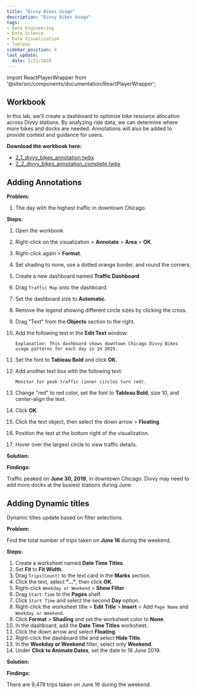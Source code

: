 ```yaml
---
title: "Divvy Bikes Usage"
description: "Divvy Bikes Usage"
tags: 
- Data Engineering
- Data Science
- Data Visualization
- Tableau
sidebar_position: 4
last_update:
  date: 5/21/2024
---
```



import ReactPlayerWrapper from '@site/src/components/documentation/ReactPlayerWrapper';

## Workbook  

In this lab, we'll create a dashboard to optimize bike resource allocation across Divvy stations. By analyzing ride data, we can determine where more bikes and docks are needed. Annotations will also be added to provide context and guidance for users.  

**Download the workbook here:**  

- [2_1_divvy_bikes_annotation.twbx](https://github.com/joseeden/joeden/tree/master/docs/022-Data-Engineering/051-Tableau/000-Sample-Datasets/002-Creating-Dashboards/Workbooks)  
- [2_2_divvy_bikes_annotation_complete.twbx](https://github.com/joseeden/joeden/tree/master/docs/022-Data-Engineering/051-Tableau/000-Sample-Datasets/002-Creating-Dashboards/Workbooks)  



## Adding Annotations  

**Problem:**  

1. The day with the highest traffic in downtown Chicago.  


**Steps:**  

1. Open the workbook.  
2. Right-click on the visualization > **Annotate** > **Area** > **OK**.  
3. Right-click again > **Format**.  
4. Set shading to none, use a dotted orange border, and round the corners.  
5. Create a new dashboard named **Traffic Dashboard**.  
6. Drag `Traffic Map` onto the dashboard.  
7. Set the dashboard size to **Automatic**.  
8. Remove the legend showing different circle sizes by clicking the cross.  
9. Drag "Text" from the **Objects** section to the right.  
10. Add the following text in the **Edit Text** window:  

    ```plaintext
    Explanation: This dashboard shows downtown Chicago Divvy Bikes usage patterns for each day in 1H 2019.
    ```  

11. Set the font to **Tableau Bold** and click **OK**.  
12. Add another text box with the following text:  

    ```plaintext
    Monitor for peak traffic (inner circles turn red).
    ```  

13. Change "red" to red color, set the font to **Tableau Bold**, size 10, and center-align the text.  
14. Click **OK**.  
15. Click the text object, then select the down arrow > **Floating**.  
16. Position the text at the bottom right of the visualization.  
17. Hover over the largest circle to view traffic details.  


**Solution:**

<!-- <div class="img-center"> 

![](/gif/docs/snowflake-create-query-sampleee-35.gif)

</div> -->


<ReactPlayerWrapper 
    controls
    url='https://youtu.be/ILHFIFpE4TY' 
/>



**Findings:**  

Traffic peaked on **June 30, 2019**, in downtown Chicago. Divvy may need to add more docks at the busiest stations during June.


## Adding Dynamic titles

Dynamic titles update based on filter selections.

**Problem:**  

Find the total number of trips taken on **June 16** during the weekend.  

**Steps:**  

1. Create a worksheet named **Date Time Titles**.  
2. Set **Fit** to **Fit Width**.  
3. Drag `Trips(Count)` to the text card in the **Marks** section.  
4. Click the text, select **"..."**, then click **OK**.  
5. Right-click `Weekday or Weekend` > **Show Filter**.  
6. Drag `Start Time` to the **Pages** shelf.  
7. Click `Start Time` and select the second **Day** option.  
8. Right-click the worksheet title > **Edit Title** > **Insert** > Add `Page Name` and `Weekday or Weekend`.  
9. Click **Format** > **Shading** and set the worksheet color to **None**.  
10. In the dashboard, add the **Date Time Titles** worksheet.  
11. Click the down arrow and select **Floating**.  
12. Right-click the dashboard title and select **Hide Title**.  
13. In the **Weekday or Weekend** filter, select only **Weekend**.  
14. Under **Click to Animate Dates**, set the date to 16 June 2019. 


**Solution:**
<!-- 
<div class="img-center"> 

![](/gif/docs/snowflake-create-query-sampleee-36.gif)

</div> -->

<ReactPlayerWrapper 
    controls
    url='https://youtu.be/i_qTHD-yMEc' 
/>


**Findings:**

There are 9,478 trips taken on June 16 during the weekend.